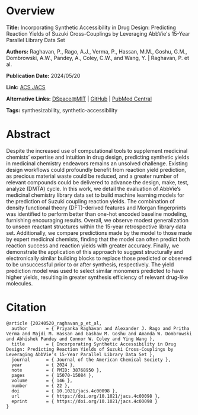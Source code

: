 # Overview
**Title:**
Incorporating Synthetic Accessibility in Drug Design: Predicting Reaction Yields of Suzuki Cross-Couplings by Leveraging AbbVie's 15-Year Parallel Library Data Set

**Authors:**
Raghavan, P., Rago, A.J., Verma, P., Hassan, M.M., Goshu, G.M., Dombrowski, A.W., Pandey, A., Coley, C.W., and Wang, Y. |
Raghavan, P. et al.

**Publication Date:**
2024/05/20

**Link:**
[ACS JACS](https://pubs.acs.org/doi/10.1021/jacs.4c00098)

**Alternative Links:**
[DSpace@MIT](https://dspace.mit.edu/handle/1721.1/158164) |
[GitHub](https://github.com/priyanka-rag/suzuki_yield_predict_external) |
[PubMed Central](https://pmc.ncbi.nlm.nih.gov/articles/PMC11157529)

**Tags:**
synthesizability, synthetic-accessibility


# Abstract
Despite the increased use of computational tools to supplement medicinal chemists’ expertise and intuition in drug design, predicting synthetic yields in medicinal chemistry endeavors remains an unsolved challenge.
Existing design workflows could profoundly benefit from reaction yield prediction, as precious material waste could be reduced, and a greater number of relevant compounds could be delivered to advance the design, make, test, analyze (DMTA) cycle.
In this work, we detail the evaluation of AbbVie’s medicinal chemistry library data set to build machine learning models for the prediction of Suzuki coupling reaction yields.
The combination of density functional theory (DFT)-derived features and Morgan fingerprints was identified to perform better than one-hot encoded baseline modeling, furnishing encouraging results.
Overall, we observe modest generalization to unseen reactant structures within the 15-year retrospective library data set.
Additionally, we compare predictions made by the model to those made by expert medicinal chemists, finding that the model can often predict both reaction success and reaction yields with greater accuracy.
Finally, we demonstrate the application of this approach to suggest structurally and electronically similar building blocks to replace those predicted or observed to be unsuccessful prior to or after synthesis, respectively.
The yield prediction model was used to select similar monomers predicted to have higher yields, resulting in greater synthesis efficiency of relevant drug-like molecules.


# Citation
```
@article {20240520_raghavan_p_et_al,
  author       = { Priyanka Raghavan and Alexander J. Rago and Pritha Verma and Majdi M. Hassan and Gashaw M. Goshu and Amanda W. Dombrowski and Abhishek Pandey and Connor W. Coley and Ying Wang },
  title        = { Incorporating Synthetic Accessibility in Drug Design: Predicting Reaction Yields of Suzuki Cross-Couplings by Leveraging AbbVie’s 15-Year Parallel Library Data Set },
  journal      = { Journal of the American Chemical Society },
  year         = { 2024 },
  note         = { PMID: 38768950 },
  pages        = { 15070-15084 },
  volume       = { 146 },
  number       = { 22 },
  doi          = { 10.1021/jacs.4c00098 },
  url          = { https://doi.org/10.1021/jacs.4c00098 },
  eprint       = { https://doi.org/10.1021/jacs.4c00098 }
}
```
